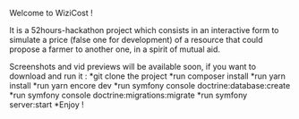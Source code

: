 Welcome to WiziCost !

It is a 52hours-hackathon project which consists in an interactive form to simulate a price (false one for development) of a resource that could propose a farmer to another one, in a spirit of mutual aid.

Screenshots and vid previews will be available soon, if you want to download and run it :
*git clone the project
*run composer install
*run yarn install
*run yarn encore dev
*run symfony console doctrine:database:create
*run symfony console doctrine:migrations:migrate
*run symfony server:start
*Enjoy !